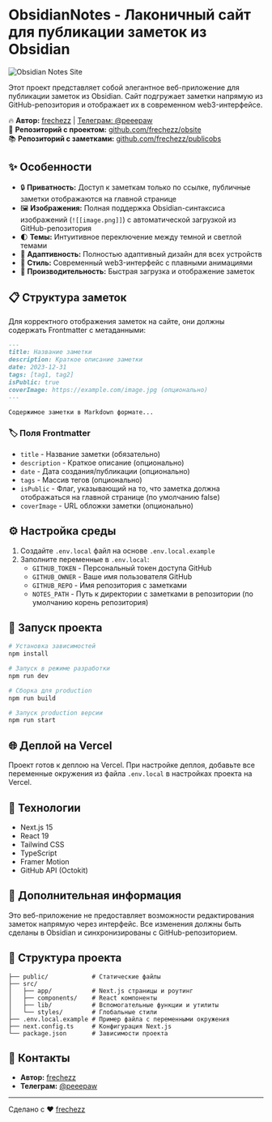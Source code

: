 # ObsidianNotes - Лаконичный сайт для публикации заметок из Obsidian

![Obsidian Notes Site](https://i.ibb.co/q3VpvRhk/image.png)

Этот проект представляет собой элегантное веб-приложение для публикации заметок из Obsidian. Сайт подгружает заметки напрямую из GitHub-репозитория и отображает их в современном web3-интерфейсе.

🔥 **Автор:** [frechezz](https://github.com/frechezz) | [Телеграм: @peeepaw](https://t.me/peeepaw)  
📘 **Репозиторий с проектом:** [github.com/frechezz/obsite](https://github.com/frechezz/obsite)  
📚 **Репозиторий с заметками:** [github.com/frechezz/publicobs](https://github.com/frechezz/publicobs)

## ✨ Особенности

- 🔒 **Приватность:** Доступ к заметкам только по ссылке, публичные заметки отображаются на главной странице
- 🖼️ **Изображения:** Полная поддержка Obsidian-синтаксиса изображений (`![[image.png]]`) с автоматической загрузкой из GitHub-репозитория
- 🌓 **Темы:** Интуитивное переключение между темной и светлой темами
- 📱 **Адаптивность:** Полностью адаптивный дизайн для всех устройств
- 🌟 **Стиль:** Современный web3-интерфейс с плавными анимациями
- 🚀 **Производительность:** Быстрая загрузка и отображение заметок

## 📋 Структура заметок

Для корректного отображения заметок на сайте, они должны содержать Frontmatter с метаданными:

```md
---
title: Название заметки
description: Краткое описание заметки
date: 2023-12-31
tags: [tag1, tag2]
isPublic: true
coverImage: https://example.com/image.jpg (опционально)
---

Содержимое заметки в Markdown формате...
```

### 🏷️ Поля Frontmatter

- `title` - Название заметки (обязательно)
- `description` - Краткое описание (опционально)
- `date` - Дата создания/публикации (опционально)
- `tags` - Массив тегов (опционально)
- `isPublic` - Флаг, указывающий на то, что заметка должна отображаться на главной странице (по умолчанию false)
- `coverImage` - URL обложки заметки (опционально)

## ⚙️ Настройка среды

1. Создайте `.env.local` файл на основе `.env.local.example`
2. Заполните переменные в `.env.local`:
   - `GITHUB_TOKEN` - Персональный токен доступа GitHub
   - `GITHUB_OWNER` - Ваше имя пользователя GitHub
   - `GITHUB_REPO` - Имя репозитория с заметками
   - `NOTES_PATH` - Путь к директории с заметками в репозитории (по умолчанию корень репозитория)

## 🚀 Запуск проекта

```bash
# Установка зависимостей
npm install

# Запуск в режиме разработки
npm run dev

# Сборка для production
npm run build

# Запуск production версии
npm run start
```

## 🌐 Деплой на Vercel

Проект готов к деплою на Vercel. При настройке деплоя, добавьте все переменные окружения из файла `.env.local` в настройках проекта на Vercel.

## 🔧 Технологии

- Next.js 15
- React 19
- Tailwind CSS
- TypeScript
- Framer Motion
- GitHub API (Octokit)

## 📝 Дополнительная информация

Это веб-приложение не предоставляет возможности редактирования заметок напрямую через интерфейс. Все изменения должны быть сделаны в Obsidian и синхронизированы с GitHub-репозиторием.

## 📄 Структура проекта

```
├── public/            # Статические файлы
├── src/
│   ├── app/           # Next.js страницы и роутинг
│   ├── components/    # React компоненты
│   ├── lib/           # Вспомогательные функции и утилиты
│   └── styles/        # Глобальные стили
├── .env.local.example # Пример файла с переменными окружения
├── next.config.ts     # Конфигурация Next.js
└── package.json       # Зависимости проекта
```

## 🤝 Контакты

- **Автор:** [frechezz](https://github.com/frechezz)
- **Телеграм:** [@peeepaw](https://t.me/peeepaw)

---

Сделано с ❤️ [frechezz](https://github.com/frechezz) 